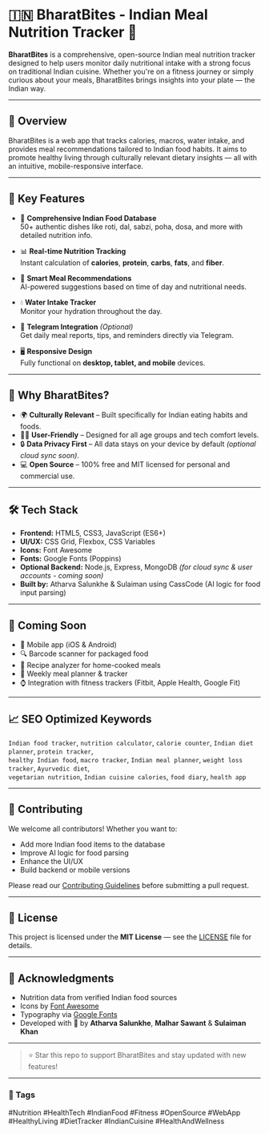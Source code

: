 # 🇮🇳 BharatBites - Indian Meal Nutrition Tracker 🍛

**BharatBites** is a comprehensive, open-source Indian meal nutrition tracker designed to help users monitor daily nutritional intake with a strong focus on traditional Indian cuisine. Whether you're on a fitness journey or simply curious about your meals, BharatBites brings insights into your plate — the Indian way.

---

## 🌟 Overview

BharatBites is a web app that tracks calories, macros, water intake, and provides meal recommendations tailored to Indian food habits. It aims to promote healthy living through culturally relevant dietary insights — all with an intuitive, mobile-responsive interface.

---

## 🚀 Key Features

- 🥘 **Comprehensive Indian Food Database**  
  50+ authentic dishes like roti, dal, sabzi, poha, dosa, and more with detailed nutrition info.

- 📊 **Real-time Nutrition Tracking**  
  Instant calculation of **calories**, **protein**, **carbs**, **fats**, and **fiber**.

- 🤖 **Smart Meal Recommendations**  
  AI-powered suggestions based on time of day and nutritional needs.

- 💧 **Water Intake Tracker**  
  Monitor your hydration throughout the day.

- 💬 **Telegram Integration** *(Optional)*  
  Get daily meal reports, tips, and reminders directly via Telegram.

- 🖥️ **Responsive Design**  
  Fully functional on **desktop, tablet, and mobile** devices.

---

## 🎯 Why BharatBites?

- 🌍 **Culturally Relevant** – Built specifically for Indian eating habits and foods.
- 🧑‍💻 **User-Friendly** – Designed for all age groups and tech comfort levels.
- 🔒 **Data Privacy First** – All data stays on your device by default *(optional cloud sync soon)*.
- 💻 **Open Source** – 100% free and MIT licensed for personal and commercial use.

---

## 🛠️ Tech Stack

- **Frontend:** HTML5, CSS3, JavaScript (ES6+)
- **UI/UX:** CSS Grid, Flexbox, CSS Variables
- **Icons:** Font Awesome
- **Fonts:** Google Fonts (Poppins)
- **Optional Backend:** Node.js, Express, MongoDB *(for cloud sync & user accounts - coming soon)*
- **Built by:** Atharva Salunkhe & Sulaiman using CassCode (AI logic for food input parsing)

---

## 📱 Coming Soon

- 📲 Mobile app (iOS & Android)
- 🔍 Barcode scanner for packaged food
- 🧮 Recipe analyzer for home-cooked meals
- 📅 Weekly meal planner & tracker
- ⌚ Integration with fitness trackers (Fitbit, Apple Health, Google Fit)

---

## 📈 SEO Optimized Keywords

`Indian food tracker`, `nutrition calculator`, `calorie counter`, `Indian diet planner`, `protein tracker`,  
`healthy Indian food`, `macro tracker`, `Indian meal planner`, `weight loss tracker`, `Ayurvedic diet`,  
`vegetarian nutrition`, `Indian cuisine calories`, `food diary`, `health app`

---

## 🤝 Contributing

We welcome all contributors! Whether you want to:

- Add more Indian food items to the database
- Improve AI logic for food parsing
- Enhance the UI/UX
- Build backend or mobile versions

Please read our [Contributing Guidelines](CONTRIBUTING.md) before submitting a pull request.

---

## 📄 License

This project is licensed under the **MIT License** — see the [LICENSE](LICENSE) file for details.

---

## 👏 Acknowledgments

- Nutrition data from verified Indian food sources
- Icons by [Font Awesome](https://fontawesome.com)
- Typography via [Google Fonts](https://fonts.google.com)
- Developed with 💙 by **Atharva Salunkhe**, **Malhar Sawant**
 & **Sulaiman Khan**

---

> ⭐ Star this repo to support BharatBites and stay updated with new features!

---

### 🔖 Tags

#Nutrition #HealthTech #IndianFood #Fitness #OpenSource #WebApp  
#HealthyLiving #DietTracker #IndianCuisine #HealthAndWellness
